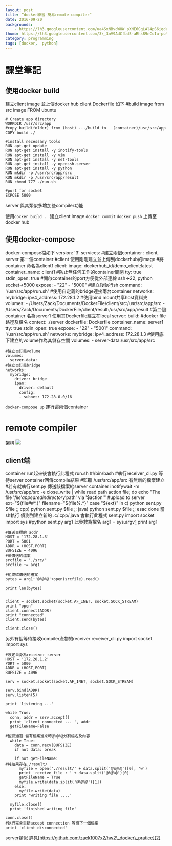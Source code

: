 ```yaml
---
layout: post
title: “docker練習-簡易remote compiler”
date: 2016-09-20
backgrounds:
	- https://lh3.googleusercontent.com/ua4SxNBvdWHW_pXNE6CgLAl4pS6iqdue02CQEE0ErNYKn4a0WnUABbsOOynL5wQymTcN0CbRoZq9hF_QHeYOjVRBP611d6scXE_umXBcGMbQ2V_bHb_-htdWbUcj9SKxXvY6MJ2wWhQ=w2400
thumb: https://lh3.googleusercontent.com/3\_3nV9AdCfbdS-aRhs89nCuIu-po\_V30zPV665R19QXO7Vpk35WdbdUBSfpaAs\_5ieHPE6ZfomuAC99UNLjpyIiFsAOFUjjIRmU8-Yf3VaYokQ4q7JpcE9rOCRTgrHJiHzD71fBmaA
category: programming
tags: [docker,  python]
---
```


# 課堂筆記
## 使用docker build 
建立client image 並上傳docker hub
client Dockerfile 如下
	#build image from src image
	FROM ubuntu  
	
	# Create app directory
	WORKDIR /usr/src/app
	#copy build(folder) from (host) .../build to   (container)/usr/src/app
	COPY build ./
	
	#install necessary tools
	RUN apt-get update
	RUN apt-get install -y inotify-tools
	RUN apt-get install -y vim
	RUN apt-get install -y net-tools
	RUN apt-get install -y openssh-server
	RUN apt-get install -y python
	RUN mkdir -p /usr/src/app/src
	RUN mkdir -p /usr/src/app/result
	RUN chmod 777 ./run.sh
	
	#port for socket
	EXPOSE 5000

server 與其類似多增加些compiler功能

使用`docker build . `
建立client image
`docker commit`
`docker push`
上傳至docker hub

## 使用docker-compose
docker-compose檔如下
	version: '3'
	services:
	#建立兩個container : client, server
	第一個container 
	#client 使用剛剛建立並上傳到dockerhub的image 
	#將container 命名為client1
	  client:
	    image: dockerhub_id/demo_client:latest
	    container_name: client1
	#防止無任何工作的container關閉
	    tty: true
	    stdin_open: true
	#開啟container的port方便從外部連線 ssh->22, python socket->5000
	    expose:
	      - "22"
	      - "5000"
	#建立後執行sh
	    command: '/usr/src/app/run.sh'
	#使用自定義的bridge連接兩台container
	    networks:
	      mybridge:
	        ipv4_address: 172.28.1.2
	#使用bind mount共享host資料夾
	    volumes:
	      - /Users/Zack/Documents/DockerFile/client/src:/usr/src/app/src
	      - /Users/Zack/Documents/DockerFile/client/result:/usr/src/app/result
	#第二個container 名為server1
	使用其Dockerfile建立在local
	  server:
	    build:
	#docker file 路徑及檔名
	      context: ./server
	      dockerfile: Dockerfile
	    container_name: server1
	    tty: true
	    stdin_open: true
	    expose:
	      - "22"
	      - "5001"
	    command: '/usr/src/app/run.sh'
	    networks:
	      mybridge:
	        ipv4_address: 172.28.1.3
	#使用底下建立的volume作為其儲存空間
	    volumes:
	      - server-data:/usr/src/app/src
	
	#建立自訂義volume
	volumes:
	  server-data:
	#建立自訂義bridge
	networks:
	  mybridge:
	    driver: bridge
	    ipam:
	      driver: default
	      config:
	      - subnet: 172.28.0.0/16

`docker-compose up`
運行這兩個container


# remote compiler
架構
[![][image-1]][1]
## client端
container run起來後會執行此程式
run.sh
	#!/bin/bash
	#執行receiver_cli.py 等待server container回傳compile結果
	#監聽 /usr/src/app/src 有無新的檔案建立
	#若有就執行sent.py 傳送該檔案給server container
	inotifywait -m /usr/src/app/src -e close_write |
	    while read path action file; do
	          echo "The file '$file' appeared in directory '$path' via '$action'"
	        #upload to server
	        ext="${file##*.}"
	        filename="${file%.*}"
	        case "${ext}" in
	          c)
	           python sent.py $file
	           ;;
	          cpp)
	           python sent.py $file
	           ;;
	          java)
	           python sent.py $file
	           ;;
	        esac
	done
當sh執行 偵測到建立新的 .c/.cpp/.java 會執行此程式
sent.py
	import socket
	import sys
	#python sent.py arg1 此參數為檔名
	arg1 = sys.argv[1]
	print arg1
	
	#傳送目標的 addr 
	HOST = '172.28.1.3'
	PORT = 5001
	ADDR = (HOST,PORT)
	BUFSIZE = 4096
	#欲傳送的檔案
	srcfile = "./src/"
	srcfile += arg1
	
	#組成欲傳送的檔案
	bytes = arg1+'@%@%@'+open(srcfile).read()
	
	print len(bytes)
	
	
	client = socket.socket(socket.AF_INET, socket.SOCK_STREAM)
	print "open"
	client.connect(ADDR)
	print "connected"
	client.send(bytes)
	
	client.close()

另外有個等待接收compiler產物的receiver
receiver\_cli.py
	import socket
	import sys
	
	#設定自身為receiver server
	HOST = '172.28.1.2'
	PORT = 5000
	ADDR = (HOST,PORT)
	BUFSIZE = 4096
	
	serv = socket.socket(socket.AF_INET, socket.SOCK_STREAM)
	
	serv.bind(ADDR)
	serv.listen(5)
	
	print 'listening ...'
	
	while True:
	  conn, addr = serv.accept()
	  print 'client connected ... ', addr
	  getFileName=False
	
	#監聽通道 當有檔案進來時@%@%@分割檔名及內容
	  while True:
	    data = conn.recv(BUFSIZE)
	    if not data: break
	
	    if not getFileName:
	#將結果存在./result/
	      myfile = open('./result/' + data.split('@%@%@')[0], 'w')
	      print 'receive file : ' + data.split('@%@%@')[0]
	      getFileName = True
	      myfile.write(data.split('@%@%@')[1])
	    else:
	      myfile.write(data)
	    print 'writing file ....'
	
	  myfile.close()
	  print 'finished writing file'
	
	conn.close()
	#執行完會重新accept connection 等待下一個檔案
	print 'client disconnected'

server類似
詳見[https://github.com/zack1007x2/hw2\_docker\_pratice][2]

[1]:	https://lh3.googleusercontent.com/Qqa_B-vv2N1HG96FPKl11-3oCqDMwh2YIcKnQ8OViejZS-l7SZpL718frqW8khNYtlrNt-iCsF3Q1-5_XAkPJ8He8YvTHbJGK_tKNs5uasFTKqkzT2Hp-JnNmNo6q5SnCOcUyeCkYw=w2400
[2]:	https://github.com/zack1007x2/hw2_docker_pratice

[image-1]:	https://lh3.googleusercontent.com/Qqa_B-vv2N1HG96FPKl11-3oCqDMwh2YIcKnQ8OViejZS-l7SZpL718frqW8khNYtlrNt-iCsF3Q1-5_XAkPJ8He8YvTHbJGK_tKNs5uasFTKqkzT2Hp-JnNmNo6q5SnCOcUyeCkYw=w2400